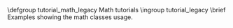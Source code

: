 \defgroup tutorial_math_legacy Math tutorials
\ingroup tutorial_legacy
\brief Examples showing the math classes usage.

